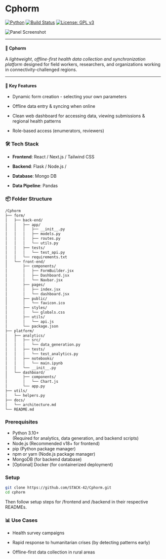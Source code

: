 # Cphorm
[![Python](https://img.shields.io/badge/python-3.10-blue.svg)](https://www.python.org/)
[![Build Status](https://github.com/STACK-42/Cphorm/actions/workflows/python-app.yml/badge.svg)](https://github.com/STACK-42/Cphorm/actions)
[![License: GPL v3](https://img.shields.io/badge/License-GPLv3-blue.svg)](LICENSE)


![Panel Screenshot](utiles/Panel.png)


---

#### 🧬 Cphorm

A *lightweight*, *offline-first health data collection and synchronization platform* designed for field workers, researchers, and organizations working in connectivity-challenged regions.

---

#### 🚀 Key Features

* Dynamic form creation - selecting your own parameters 

* Offline data entry & syncing when  online

* Clean web dashboard for accessing data, viewing submissions & regional health patterns 

* Role-based access (enumerators, reviewers)

### 🛠️ Tech Stack
* __Frontend__: React / Next.js / Tailwind CSS

* __Backend__: Flask / Node.js / 

* __Database__: Mongo DB

* __Data Pipeline__: Pandas


### 📦 Folder Structure

```bash
/Cphorm
├── form/
│   ├── back-end/
│   │   ├── app/
│   │   │   ├── __init__.py
│   │   │   ├── models.py
│   │   │   ├── routes.py
│   │   │   └── utils.py
│   │   ├── tests/
│   │   │   └── test_api.py
│   │   └── requirements.txt
│   └── front-end/
│       ├── components/
│       │   ├── FormBuilder.jsx
│       │   ├── Dashboard.jsx
│       │   └── Navbar.jsx
│       ├── pages/
│       │   ├── index.jsx
│       │   └── dashboard.jsx
│       ├── public/
│       │   └── favicon.ico
│       ├── styles/
│       │   └── globals.css
│       ├── utils/
│       │   └── api.js
│       └── package.json
├── platform/
│   ├── analytics/
│   │   ├── src/
│   │   │   └── data_generation.py
│   │   ├── tests/
│   │   │   └── test_analytics.py
│   │   ├── notebooks/
│   │   │   └── main.ipynb
│   │   └── __init__.py
│   └── dashboard/
│       ├── components/
│       │   └── Chart.js
│       └── app.py
├── utils/
│   └── helpers.py
├── docs/
│   └── architecture.md
└── README.md
```


### Prerequisites

- Python 3.10+  
  (Required for analytics, data generation, and backend scripts)
- Node.js (Recommended v18+ for frontend)
- pip (Python package manager)
- npm or yarn (Node.js package manager)
- MongoDB (for backend database)
- [Optional] Docker (for containerized deployment)

### Setup

```bash
git clone https://github.com/STACK-42/Cphorm.git
cd cphorm
```
Then follow setup steps for /frontend and /backend in their respective READMEs.

### 📊 Use Cases
- Health survey campaigns

- Rapid response to humanitarian crises (by detecting patterns early)

- Offline-first data collection in rural areas
